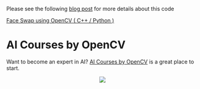 Please see the following [blog post](https://www.learnopencv.com/face-swap-using-opencv-c-python/) for more details about this code

[Face Swap using OpenCV ( C++ / Python )](https://www.learnopencv.com/face-swap-using-opencv-c-python/)


# AI Courses by OpenCV

Want to become an expert in AI? [AI Courses by OpenCV](https://opencv.org/courses/) is a great place to start. 

<a href="https://opencv.org/courses/">
<p align="center"> 
<img src="https://www.learnopencv.com/wp-content/uploads/2020/04/AI-Courses-By-OpenCV-Github.png">
</p>
</a>
